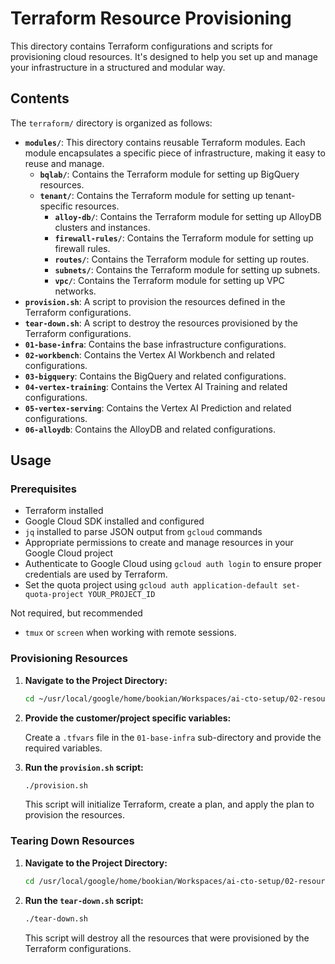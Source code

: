 # Terraform Resource Provisioning

This directory contains Terraform configurations and scripts for provisioning cloud resources. It's designed to help you set up and manage your infrastructure in a structured and modular way.

## Contents

The `terraform/` directory is organized as follows:

*   **`modules/`**: This directory contains reusable Terraform modules. Each module encapsulates a specific piece of infrastructure, making it easy to reuse and manage.
    *   **`bqlab/`**: Contains the Terraform module for setting up BigQuery resources.
    *   **`tenant/`**: Contains the Terraform module for setting up tenant-specific resources.
        *   **`alloy-db/`**: Contains the Terraform module for setting up AlloyDB clusters and instances.
        *   **`firewall-rules/`**: Contains the Terraform module for setting up firewall rules.
        *   **`routes/`**: Contains the Terraform module for setting up routes.
        *   **`subnets/`**: Contains the Terraform module for setting up subnets.
        *   **`vpc/`**: Contains the Terraform module for setting up VPC networks.
*   **`provision.sh`**: A script to provision the resources defined in the Terraform configurations.
*   **`tear-down.sh`**: A script to destroy the resources provisioned by the Terraform configurations.
*   **`01-base-infra`**: Contains the base infrastructure configurations.
*   **`02-workbench`**: Contains the Vertex AI Workbench and related configurations.
*   **`03-bigquery`**: Contains the BigQuery and related configurations.
*   **`04-vertex-training`**: Contains the Vertex AI Training and related configurations.
*   **`05-vertex-serving`**: Contains the Vertex AI Prediction and related configurations.
*   **`06-alloydb`**: Contains the AlloyDB and related configurations.

## Usage

### Prerequisites

*   Terraform installed
*   Google Cloud SDK installed and configured
*   `jq` installed to parse JSON output from `gcloud` commands
*   Appropriate permissions to create and manage resources in your Google Cloud project
*   Authenticate to Google Cloud using `gcloud auth login` to ensure proper credentials are used by Terraform.
*   Set the quota project using `gcloud auth application-default set-quota-project YOUR_PROJECT_ID`

Not required, but recommended
*   `tmux` or `screen` when working with remote sessions.

### Provisioning Resources

1.  **Navigate to the Project Directory:**

    ```bash
    cd ~/usr/local/google/home/bookian/Workspaces/ai-cto-setup/02-resource-provisioning/project-1
    ```

2.  **Provide the customer/project specific variables:**

    Create a `.tfvars` file in the `01-base-infra` sub-directory and provide the required variables.

3.  **Run the `provision.sh` script:**

    ```bash
    ./provision.sh
    ```

    This script will initialize Terraform, create a plan, and apply the plan to provision the resources.

### Tearing Down Resources

1.  **Navigate to the Project Directory:**

    ```bash
    cd /usr/local/google/home/bookian/Workspaces/ai-cto-setup/02-resource-provisioning/project-1/01-base-infra
    ```

2.  **Run the `tear-down.sh` script:**

    ```bash
    ./tear-down.sh
    ```

    This script will destroy all the resources that were provisioned by the Terraform configurations.